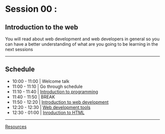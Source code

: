 
# Session 00 :

## Introduction to the web
You will read about web development and web developers in general so you can have a better understanding of what are you going to be learning in the next sessions

---
## Schedule

- 10:00 - 11:00 | Welcome talk
- 11:00 - 11:10 | Go through schedule
- 11:10 - 11:40 | [Introduction to programming](./programming.md)
- 11:40 - 11:50 | BREAK
- 11:50 - 12:20 | [Introduction to web development](./intro-to-web.md)
- 12:20 - 12:30 | [Web development tools](./webdev-tools.md)
- 12:30 - 01:00 | [Inroduction to HTML](./intro-to-html.md)

---
 [Resources](./resources.md)
 


